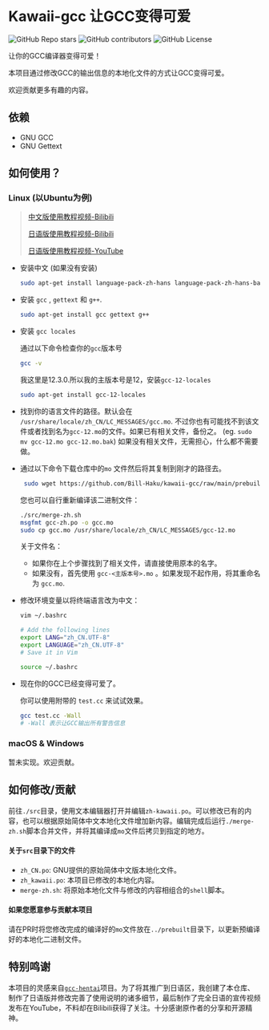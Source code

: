 # Kawaii-gcc 让GCC变得可爱

![GitHub Repo stars](https://img.shields.io/github/stars/Bill-Haku/kawaii-gcc) ![GitHub contributors](https://img.shields.io/github/contributors/Bill-Haku/kawaii-gcc) ![GitHub License](https://img.shields.io/github/license/Bill-Haku/kawaii-gcc)

让你的GCC编译器变得可爱！

本项目通过修改GCC的输出信息的本地化文件的方式让GCC变得可爱。

欢迎贡献更多有趣的内容。

## 依赖
- GNU GCC
- GNU Gettext

## 如何使用？
### Linux (以Ubuntu为例)

> [中文版使用教程视频-Bilibili](https://www.bilibili.com/video/BV1gC4y1P7t3/)
>
> [日语版使用教程视频-Bilibili](https://www.bilibili.com/video/BV1Wg4y1X74a/)
>
> [日语版使用教程视频-YouTube](https://youtu.be/ASWBU8HhvY0)

- 安装中文 (如果没有安装)

    ```bash
    sudo apt-get install language-pack-zh-hans language-pack-zh-hans-base
    ```

- 安装 `gcc` ,  `gettext` 和 `g++`.

    ```bash
    sudo apt-get install gcc gettext g++
    ```

- 安装 `gcc locales`

    通过以下命令检查你的`gcc`版本号

    ```bash
    gcc -v
    ```

    我这里是12.3.0.所以我的主版本号是12，安装`gcc-12-locales`

    ```bash
    sudo apt-get install gcc-12-locales
    ```

- 找到你的语言文件的路径。默认会在 `/usr/share/locale/zh_CN/LC_MESSAGES/gcc.mo`. 不过你也有可能找不到该文件或者找到名为`gcc-12.mo`的文件。如果已有相关文件，备份之。 (eg. `sudo mv gcc-12.mo gcc-12.mo.bak`) 如果没有相关文件，无需担心，什么都不需要做。

- 通过以下命令下载仓库中的`mo` 文件然后将其复制到刚才的路径去。

    ```bash
     sudo wget https://github.com/Bill-Haku/kawaii-gcc/raw/main/prebuilt/gcc-zh.mo -O /usr/share/locale/zh_CN/LC_MESSAGES/gcc-12.mo
    ```

    您也可以自行重新编译该二进制文件：

    ```bash
    ./src/merge-zh.sh
    msgfmt gcc-zh.po -o gcc.mo
    sudo cp gcc.mo /usr/share/locale/zh_CN/LC_MESSAGES/gcc-12.mo
    ```

    关于文件名：

    - 如果你在上个步骤找到了相关文件，请直接使用原本的名字。
    - 如果没有，首先使用 `gcc-<主版本号>.mo` 。如果发现不起作用，将其重命名为 `gcc.mo`.

- 修改环境变量以将终端语言改为中文：

    ```bash
    vim ~/.bashrc
    
    # Add the following lines
    export LANG="zh_CN.UTF-8"
    export LANGUAGE="zh_CN.UTF-8"
    # Save it in Vim

    source ~/.bashrc
    ```

- 现在你的GCC已经变得可爱了。

    你可以使用附带的 `test.cc` 来试试效果。

    ```bash
    gcc test.cc -Wall
    # -Wall 表示让GCC输出所有警告信息
    ```

### macOS & Windows

暂未实现。欢迎贡献。

## 如何修改/贡献

前往`./src`目录，使用文本编辑器打开并编辑`zh-kawaii.po`。可以修改已有的内容，也可以根据原始简体中文本地化文件增加新内容。编辑完成后运行`./merge-zh.sh`脚本合并文件，并将其编译成`mo`文件后拷贝到指定的地方。

#### 关于`src`目录下的文件

- `zh_CN.po`: GNU提供的原始简体中文版本地化文件。
- `zh_kawaii.po`: 本项目已修改的本地化内容。
- `merge-zh.sh`: 将原始本地化文件与修改的内容相组合的`shell`脚本。

#### 如果您愿意参与贡献本项目

请在PR时将您修改完成的编译好的`mo`文件放在`../prebuilt`目录下，以更新预编译好的本地化二进制文件。

## 特别鸣谢

本项目的灵感来自[`gcc-hentai`](https://github.com/Mosklia/gcc-hentai)项目。为了将其推广到日语区，我创建了本仓库、制作了日语版并修改完善了使用说明的诸多细节，最后制作了完全日语的宣传视频发布在YouTube，不料却在Bilibili获得了关注。十分感谢原作者的分享和开源精神。
